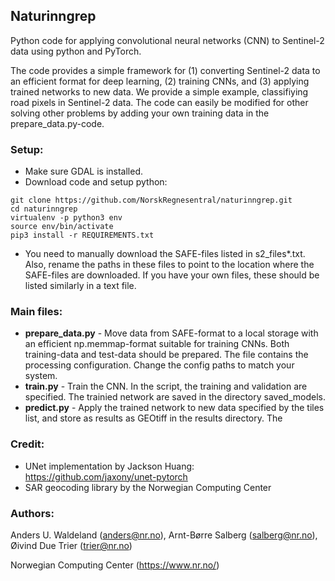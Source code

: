 ## Naturinngrep

Python code for applying convolutional neural networks (CNN) to Sentinel-2 data using python and PyTorch.

The code provides a simple framework for (1) converting Sentinel-2 data to an efficient format for deep learning, (2) training CNNs, and (3) applying trained networks to new data. We provide a simple example, classifiying road pixels in Sentinel-2 data. The code can easily be modified for other solving other problems by adding your own training data in the prepare_data.py-code. 

### Setup:
- Make sure GDAL is installed. 
- Download code and setup python:
```console
git clone https://github.com/NorskRegnesentral/naturinngrep.git
cd naturinngrep
virtualenv -p python3 env
source env/bin/activate
pip3 install -r REQUIREMENTS.txt
``` 

- You need to manually download the SAFE-files listed in s2_files*.txt.  Also, rename the paths in these files to point to the location where the SAFE-files are downloaded. If you have your own files, these should be listed similarly in a text file. 

### Main files:
- **prepare_data.py** - Move data from SAFE-format to a local storage with an efficient np.memmap-format suitable for training CNNs. Both training-data and test-data should be prepared. The file contains the processing configuration. Change the config paths to match your system.
- **train.py** - Train the CNN. In the script, the training and validation are specified. The trainied network are saved in the directory saved_models.
- **predict.py** - Apply the trained network to new data specified by the tiles list, and store as results as GEOtiff in the results directory. The

### Credit:
- UNet implementation by Jackson Huang: https://github.com/jaxony/unet-pytorch 
- SAR geocoding library by the Norwegian Computing Center

### Authors:
Anders U. Waldeland (anders@nr.no), Arnt-Børre Salberg (salberg@nr.no), Øivind Due Trier (trier@nr.no) 

Norwegian Computing Center (https://www.nr.no/)


 
